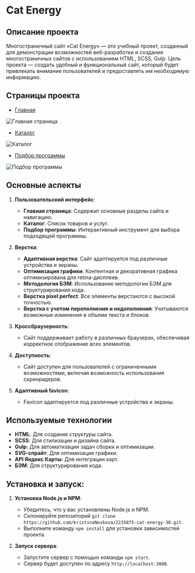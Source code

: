 # Cat Energy

## Описание проекта

Многостраничный сайт «Cat Energy» — это учебный проект, созданный для демонстрации возможностей веб-разработки и создания многостраничных сайтов с использованием HTML, SCSS, Gulp. Цель проекта — создать удобный и функциональный сайт, который будет привлекать внимание пользователей и предоставлять им необходимую информацию.
## Страницы проекта

* [Главная](https://kristinanoskova.github.io/cat-energy-public/)

 <image src="source/images/2024-10-11_09-59-25.png" alt="Главная страница">
  
* [Каталог](https://kristinanoskova.github.io/cat-energy-public/catalog.html)

 <image src="source/images/2024-10-11_12-00-32.png" alt="Каталог">
  
* [Подбор программы](https://kristinanoskova.github.io/cat-energy-public/form.html)

<image src="source/images/2024-10-11_12-00-53.png" alt="Подбор программы">

## Основные аспекты

1. **Пользовательский интерфейс**:
   - **Главная страница**: Содержит основные разделы сайта и навигацию.
   - **Каталог**: Список товаров и услуг.
   - **Подбор программы**: Интерактивный инструмент для выбора подходящей программы.

2. **Верстка**:
   - **Адаптивная верстка**: Сайт адаптируется под различные устройства и экраны.
   - **Оптимизация графики**: Контентная и декоративная графика оптимизирована для retina-дисплеев.
   - **Методология БЭМ**: Использование методологии БЭМ для структурирования кода.
   - **Верстка pixel perfect**: Все элементы верстаются с высокой точностью.
   - **Верстка с учетом переполнения и недополнения**: Учитываются возможные изменения в объеме текста и блоков.

3. **Кроссбраузерность**:
   - Сайт поддерживает работу в различных браузерах, обеспечивая корректное отображение всех элементов.

4. **Доступность**:
   - Сайт доступен для пользователей с ограниченными возможностями, включая возможность использования скринридеров.

5. **Адаптивный favicon**:
   - Favicon адаптируется под различные устройства и экраны.

## Используемые технологии

- **HTML**: Для создания структуры сайта.
- **SCSS**: Для стилизации и дизайна сайта.
- **Gulp**: Для автоматизации задач сборки и оптимизации.
- **SVG-спрайт**: Для оптимизации графики.
- **API Яндекс Карты**: Для интеграции карт.
- **БЭМ**: Для структурирования кода.

## Установка и запуск:
1. **Установка Node.js и NPM**:
   - Убедитесь, что у вас установлены Node.js и NPM.
   - Склонируйте репозиторий `git clone https://github.com/kristinaNoskova/2235875-cat-energy-30.git`.
   - Выполните команду `npm install` для установки зависимостей проекта.

2. **Запуск сервера**:
   - Запустите сервер с помощью команды `npm start`.
   - Сервер будет доступен по адресу `http://localhost:3000`.
